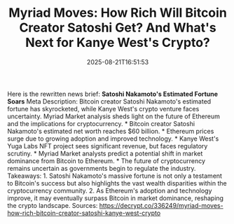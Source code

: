﻿---
title: "Myriad Moves: How Rich Will Bitcoin Creator Satoshi Get? And What's Next for Kanye West's Crypto?"
date: "2025-08-21T16:51:53"
category: "Markets"
summary: ""
slug: "myriad moves how rich will bitcoin creator satoshi get and w"
source_urls:
  - "https://decrypt.co/336249/myriad-moves-how-rich-bitcoin-creator-satoshi-kanye-west-crypto"
seo:
  title: "Myriad Moves: How Rich Will Bitcoin Creator Satoshi Get? And What's Next for Kanye West's Crypto? | Hash n Hedge"
  description: ""
  keywords: ["news", "markets", "brief"]
---
Here is the rewritten news brief:  **Satoshi Nakamoto's Estimated Fortune Soars**  Meta Description: Bitcoin creator Satoshi Nakamoto's estimated fortune has skyrocketed, while Kanye West's crypto venture faces uncertainty. Myriad Market analysis sheds light on the future of Ethereum and the implications for cryptocurrency.  * Bitcoin creator Satoshi Nakamoto's estimated net worth reaches $60 billion. * Ethereum prices surge due to growing adoption and improved technology. * Kanye West's Yuga Labs NFT project sees significant revenue, but faces regulatory scrutiny. * Myriad Market analysts predict a potential shift in market dominance from Bitcoin to Ethereum. * The future of cryptocurrency remains uncertain as governments begin to regulate the industry.  Takeaways: 1. Satoshi Nakamoto's massive fortune is not only a testament to Bitcoin's success but also highlights the vast wealth disparities within the cryptocurrency community. 2. As Ethereum's adoption and technology improve, it may eventually surpass Bitcoin in market dominance, reshaping the crypto landscape.  Sources:  https://decrypt.co/336249/myriad-moves-how-rich-bitcoin-creator-satoshi-kanye-west-crypto 
